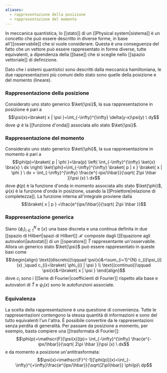 ```yaml
---
aliases:
  - rappresentazione della posizione
  - rappresentazione del momento
---
```

In meccanica quantistica, lo [[stato]] di un [[Physical system|sistema]] è un concetto che può essere descritto in diverse forme, in base all'[[osservabile]] che si vuole considerare. Questa è una conseguenza del fatto che un vettore può essere rappresentato in forme diverse, tutte equivalenti, a dipendenza della [[base]] che si sceglie nello [[spazio vettoriale]] di definizione.

Dato che i sistemi quantistici sono descritti dalla meccanica hamiltoniana, le due rappresentazioni più comuni dello stato sono quelle della posizione e del momento (lineare).
### Rappresentazione della posizione
Considerato uno stato generico $\ket{\psi}$, la sua rappresentazione in posizione è pari a
$$\psi(x)=\braket{ x | \psi }=\int_{-\infty}^{\infty} \delta(y-x)\psi(y) \ dy$$
dove $\psi$ è la [[funzione d'onda]] associata allo stato $\ket{\psi}$.
### Rappresentazione del momento
Considerato uno stato generico $\ket{\phi}$, la sua rappresentazione in momento è pari a
$$\phi(p)=\braket{ p | \phi }=\bra{p} \left( \int_{-\infty}^{\infty} \ket{x} \bra{x}  \ dx \right) \ket{\phi}=\int_{-\infty}^{\infty} \braket{ p | x } \braket{ x | \phi }  \ dx  = \int_{-\infty}^{\infty} \frac{e^{-ipx/\hbar}}{\sqrt{ 2\pi \hbar }}\psi (x) \ dx$$
dove $\phi(p)$ è la funzione d'onda in momento associata allo stato $\ket{\phi}$, $\psi(x)$ è la funzione d'onda in posizione, usando la [[Proiettore|relazione di completezza]]. La funzione interna all'integrale proviene dalla
$$\braket{ x | p } =\frac{e^{ipx/\hbar}}{\sqrt{ 2\pi \hbar }}$$
### Rappresentazione generica
Siano $\{ \phi_{i} \}_{i \in 1}^{N}$ e $\{ x \}$ una base discreta e una continua definita in due [[spazio di Hilbert|spazi di Hilbert]] $\mathcal{H}$ composte dagli [[Equazione agli autovalori|autostati]] di un [[operatore]] $\hat{T}$ rappresentante un'osservabile. Allora un generico stato $\ket{\psi}$ può essere rappresentato in queste basi come
$$\begin{align}
\text{(discreto)}\qquad \psi(x)&=\sum_{i=1}^{N} c_{i}\psi_{i}(x) ,\quad  c_{i}=\braket{ \phi_{i} | \psi } \\
\text{(continuo)}\qquad \psi(x)&=\braket{ x  | \psi }
\end{align}$$
dove $c_{i}$ sono i [[Serie di Fourier|coefficienti di Fourier]] rispetto alla base e autovalori di $\hat{T}$ e $\psi_{i}(x)$ sono le autofunzioni associate.
### Equivalenza
La scelta della rappresentazione è una questione di convenienza. Tutte le rappresentazioni contengono la stessa quantità di informazioni e sono del tutto equivalenti l'un l'altra. È possibile convertire da le rappresentazioni senza perdita di generalità. Per passare da posizione a momento, per esempio, basta compiere una [[trasformata di Fourier]]:
$$\phi(p)=\mathscr{F}[\psi(x)](p)= \int_{-\infty}^{\infty} \frac{e^{-ipx/\hbar}}{\sqrt{ 2\pi \hbar }}\psi (x) \ dx$$
e da momento a posizione un'antitrasformata:
$$\psi(x)=\mathscr{F}^{-1}[\phi(p)](x)=\int_{-\infty}^{+\infty}\frac{e^{ipx/\hbar}}{\sqrt{2\pi\hbar}} \phi(p)\ dp$$

